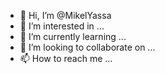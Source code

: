 - 👋 Hi, I’m @MikelYassa
- 👀 I’m interested in ...
- 🌱 I’m currently learning ...
- 💞️ I’m looking to collaborate on ...
- 📫 How to reach me ...

<!---
MikelYassa/MikelYassa is a ✨ special ✨ repository because its `README.md` (this file) appears on your GitHub profile.
You can click the Preview link to take a look at your changes.
--->
